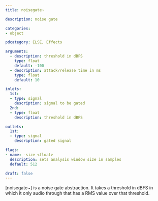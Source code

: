```yaml
---
title: noisegate~

description: noise gate

categories:
- object

pdcategory: ELSE, Effects

arguments:
  - description: threshold in dBFS
    type: float
    default: -100
  - description: attack/release time in ms
    type: float
    default: 10

inlets:
  1st:
  - type: signal
    description: signal to be gated
  2nd:
  - type: float
    description: threshold in dBFS

outlets:
  1st:
  - type: signal
    description: gated signal

flags:
- name: -size <float>
  description: sets analysis window size in samples
  default: 512

draft: false
---
```


[noisegate~] is a noise gate abstraction. It takes a threshold in dBFS in which it only audio through that has a RMS value over that threshold.
